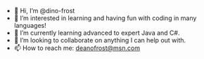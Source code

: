 - 👋 Hi, I’m @dino-frost
- 👀 I’m interested in learning and having fun with coding in many languages!
- 🌱 I’m currently learning advanced to expert Java and C#. 
- 💞️ I’m looking to collaborate on anything I can help out with. 
- 📫 How to reach me: deanofrost@msn.com

<!---
dino-frost/dino-frost is a ✨ special ✨ repository because its `README.md` (this file) appears on your GitHub profile.
You can click the Preview link to take a look at your changes.
--->
